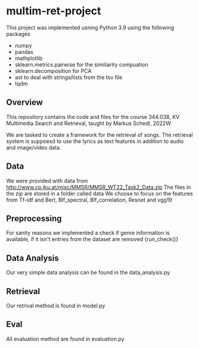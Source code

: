 # multim-ret-project
This project was implemented usning Python 3.9 using the following packages 
* numpy 
* pandas
* mathplotlib
* sklearn.metrics.pairwise for the similiarity compuation 
* sklearn.decomposition for PCA
* ast to deal with strings/lists from the tsv file
* tqdm


## Overview 
This repository contains the code and files for the course 344.038, KV Multimedia Search and Retrieval, taught by Markus Schedl, 2022W

We are tasked to create a framework for the retrieval of songs.
The retrieval system is suppoesd to use the lyrics as text features in addition to audio and image/video data.

## Data
We were provided with data from http://www.cp.jku.at/misc/MMSR/MMSR_WT22_Task2_Data.zip
The files in the zip are stored in a folder called data
We choose to focus on the features from Tf-idf and Bert, Blf_spectral,  Blf_correlation, Resnet and vgg19



## Preprocessing 
For sanity reasons we implemented a check if genre information is available, if it isn't entries from the dataset are removed
{run_check()}

## Data Analysis
Our very simple data analysis can be found in the data_analysis.py

## Retrieval
Our retrival method is found in model.py

## Eval
All evaluation method are found in evaluation.py

